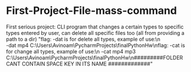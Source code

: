# First-Project-File-mass-command
First serious project: CLI program that changes a certain types to specific types entered by user, can delete all specific files too (all from providing a path to a dir)
"flag: -dat is for delete all types, example of use:\n\
                -dat mp4 C:\\Users\\Avinoam\\PycharmProjects\\finalPythonHw\nflag: -cat is for change
                all types, example of use:\n
                -cat mp4 mp3 C:\\Users\\Avinoam\\PycharmProjects\\finalPythonHw\n#########FOLDER CANT CONTAIN SPACE KEY IN ITS NAME #############"
